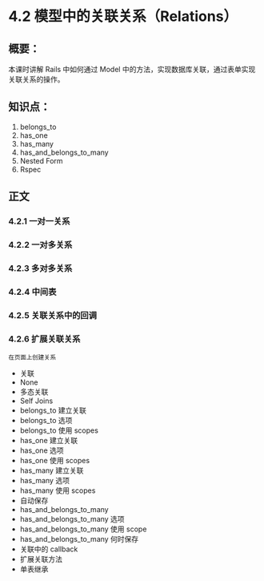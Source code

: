 # 4.2 模型中的关联关系（Relations）

## 概要：

本课时讲解 Rails 中如何通过 Model 中的方法，实现数据库关联，通过表单实现关联关系的操作。

## 知识点：

1. belongs_to
2. has_one
3. has_many
4. has_and_belongs_to_many
5. Nested Form
5. Rspec

## 正文

### 4.2.1 一对一关系

### 4.2.2 一对多关系

### 4.2.3 多对多关系

### 4.2.4 中间表

### 4.2.5 关联关系中的回调

### 4.2.6 扩展关联关系


	在页面上创建关系


   * 关联
   * None
   * 多态关联
   * Self Joins
   * belongs_to 建立关联
   * belongs_to 选项
   * belongs_to 使用 scopes
   * has_one 建立关联
   * has_one 选项
   * has_one 使用 scopes
   * has_many 建立关联
   * has_many 选项
   * has_many 使用 scopes
   * 自动保存
   * has_and_belongs_to_many
   * has_and_belongs_to_many 选项
   * has_and_belongs_to_many 使用 scope
   * has_and_belongs_to_many 何时保存
   * 关联中的 callback
   * 扩展关联方法
   * 单表继承